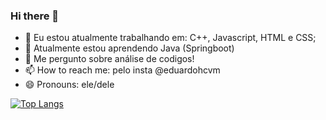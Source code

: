 ### Hi there 👋


- 🔭 Eu estou atualmente trabalhando em: C++, Javascript, HTML e CSS;
- 🌱 Atualmente estou aprendendo Java (Springboot) 
- 💬 Me pergunto sobre análise de codigos!
- 📫 How to reach me: pelo insta @eduardohcvm
- 😄 Pronouns: ele/dele

[![Top Langs](https://github-readme-stats.vercel.app/api/top-langs/?username=eduardohcvm)](https://github.com/anuraghazra/github-readme-stats)
